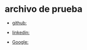 # archivo de prueba

* [github:](https://github.com/Rose-Aravena)

* [linkedin:](https://www.linkedin.com/in/rose-aravena/)

* [Google:](https://www.google.com)